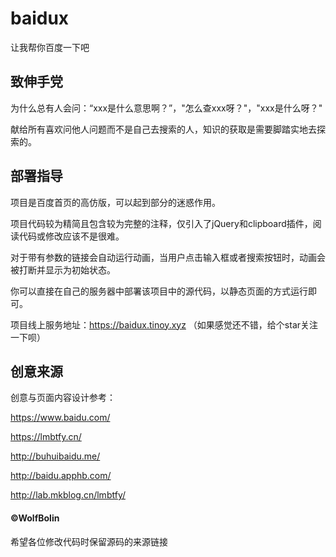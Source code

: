 # baidux
让我帮你百度一下吧

## 致伸手党

为什么总有人会问：“xxx是什么意思啊？”，"怎么查xxx呀？"，"xxx是什么呀？"

献给所有喜欢问他人问题而不是自己去搜索的人，知识的获取是需要脚踏实地去探索的。

## 部署指导

项目是百度首页的高仿版，可以起到部分的迷惑作用。

项目代码较为精简且包含较为完整的注释，仅引入了jQuery和clipboard插件，阅读代码或修改应该不是很难。

对于带有参数的链接会自动运行动画，当用户点击输入框或者搜索按钮时，动画会被打断并显示为初始状态。

你可以直接在自己的服务器中部署该项目中的源代码，以静态页面的方式运行即可。

项目线上服务地址：https://baidux.tinoy.xyz （如果感觉还不错，给个star关注一下呗）

## 创意来源

创意与页面内容设计参考：

https://www.baidu.com/

https://lmbtfy.cn/

http://buhuibaidu.me/

http://baidu.apphb.com/

http://lab.mkblog.cn/lmbtfy/

#### ©WolfBolin

希望各位修改代码时保留源码的来源链接